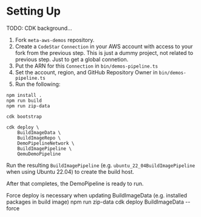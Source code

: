 # Setting Up

TODO: CDK background...

1. Fork `meta-aws-demos` repository.
1. Create a `CodeStar` `Connection` in your AWS account with access to your fork from the previous step. This is just a dummy project, not related to previous step. Just to get a global connetion.
1. Put the ARN for this `Connection` in `bin/demos-pipeline.ts`
1. Set the account, region, and GitHub Repository Owner in `bin/demos-pipeline.ts`
1. Run the following:
```
npm install .
npm run build
npm run zip-data

cdk bootstrap

cdk deploy \
    BuildImageData \
    BuildImageRepo \
    DemoPipelineNetwork \
    BuildImagePipeline \
    QemuDemoPipeline

```

Run the resulting `BuildImagePipeline` (e.g. `ubuntu_22_04BuildImagePipeline` when using Ubuntu 22.04) to create the build host.

After that completes, the DemoPipeline is ready to run.

Force deploy is necessary when updating BuildImageData (e.g. installed packages in build image)
npm run zip-data
cdk deploy BuildImageData --force